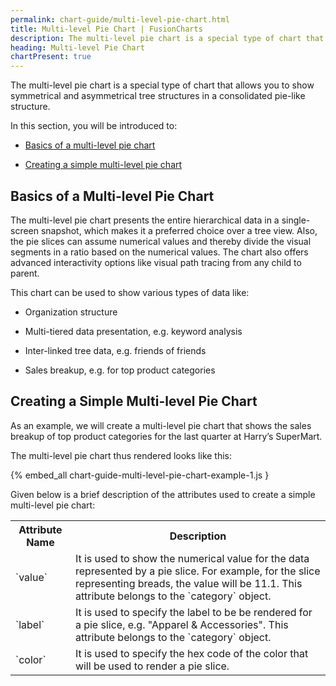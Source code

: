 ```yaml
---
permalink: chart-guide/multi-level-pie-chart.html
title: Multi-level Pie Chart | FusionCharts
description: The multi-level pie chart is a special type of chart that allows you to show symmetrical/asymmetrical tree structures in a consolidated pie-like structure
heading: Multi-level Pie Chart
chartPresent: true
---
```


The multi-level pie chart is a special type of chart that allows you to show symmetrical and asymmetrical tree structures in a consolidated pie-like structure.

In this section, you will be introduced to:

* <a href="{{ site.baseurl }}chart-guide/multi-level-pie-chart.html#basics-of-a-multi-level-pie-chart">Basics of a multi-level pie chart</a>

* <a href="{{ site.baseurl }}chart-guide/multi-level-pie-chart.html#creating-a-simple-multi-level-pie-chart">Creating a simple multi-level pie chart</a>

## Basics of a Multi-level Pie Chart

The multi-level pie chart presents the entire hierarchical data in a single-screen snapshot, which makes it a preferred choice over a tree view. Also, the pie slices can assume numerical values and thereby divide the visual segments in a ratio based on the numerical values. The chart also offers advanced interactivity options like visual path tracing from any child to parent.

This chart can be used to show various types of data like:

* Organization structure

* Multi-tiered data presentation, e.g. keyword analysis

* Inter-linked tree data, e.g. friends of friends

* Sales breakup, e.g. for top product categories

## Creating a Simple Multi-level Pie Chart

As an example, we will create a multi-level pie chart that shows the sales breakup of top product categories for the last quarter at Harry’s SuperMart.

The multi-level pie chart thus rendered looks like this:

{% embed_all chart-guide-multi-level-pie-chart-example-1.js }

Given below is a brief description of the attributes used to create a simple multi-level pie chart:

<table>
  <tr>
    <th>Attribute Name</th>
    <th>Description</th>
  </tr>
  <tr>
    <td>`value`</td>
    <td>It is used to show the numerical value for the data represented by a pie slice. For example, for the slice representing breads, the value will be 11.1. This attribute belongs to the `category` object.</td>
  </tr>
  <tr>
    <td>`label`</td>
    <td>It is used to specify the label to be be rendered for a pie slice, e.g. "Apparel & Accessories". This attribute belongs to the `category` object.</td>
  </tr>
  <tr>
    <td>`color`</td>
    <td>It is used to specify the hex code of the color that will be used to render a pie slice.</td>
  </tr>
</table>